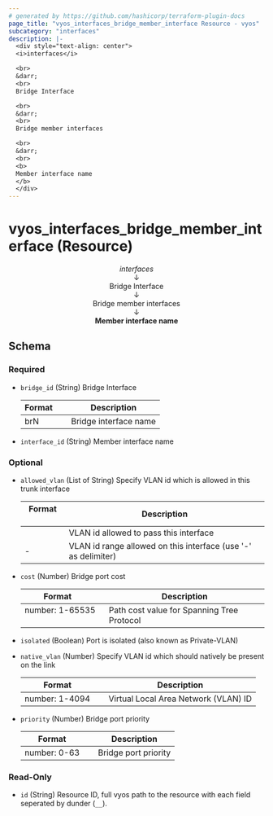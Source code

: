 ```yaml
---
# generated by https://github.com/hashicorp/terraform-plugin-docs
page_title: "vyos_interfaces_bridge_member_interface Resource - vyos"
subcategory: "interfaces"
description: |-
  <div style="text-align: center">
  <i>interfaces</i>

  <br>
  &darr;
  <br>
  Bridge Interface

  <br>
  &darr;
  <br>
  Bridge member interfaces

  <br>
  &darr;
  <br>
  <b>
  Member interface name
  </b>
  </div>
---
```


# vyos_interfaces_bridge_member_interface (Resource)

<div style="text-align: center">
<i>interfaces</i>

<br>
&darr;
<br>
Bridge Interface

<br>
&darr;
<br>
Bridge member interfaces

<br>
&darr;
<br>
<b>
Member interface name
</b>
</div>



<!-- schema generated by tfplugindocs -->
## Schema

### Required

- `bridge_id` (String) Bridge Interface

    |  Format &emsp; | Description  |
    |----------|---------------|
    |  brN  &emsp; |  Bridge interface name  |
- `interface_id` (String) Member interface name

### Optional

- `allowed_vlan` (List of String) Specify VLAN id which is allowed in this trunk interface

    |  Format &emsp; | Description  |
    |----------|---------------|
    |  <id>  &emsp; |  VLAN id allowed to pass this interface  |
    |  <idN>-<idM>  &emsp; |  VLAN id range allowed on this interface (use '-' as delimiter)  |
- `cost` (Number) Bridge port cost

    |  Format &emsp; | Description  |
    |----------|---------------|
    |  number: 1-65535  &emsp; |  Path cost value for Spanning Tree Protocol  |
- `isolated` (Boolean) Port is isolated (also known as Private-VLAN)
- `native_vlan` (Number) Specify VLAN id which should natively be present on the link

    |  Format &emsp; | Description  |
    |----------|---------------|
    |  number: 1-4094  &emsp; |  Virtual Local Area Network (VLAN) ID  |
- `priority` (Number) Bridge port priority

    |  Format &emsp; | Description  |
    |----------|---------------|
    |  number: 0-63  &emsp; |  Bridge port priority  |

### Read-Only

- `id` (String) Resource ID, full vyos path to the resource with each field seperated by dunder (`__`).
